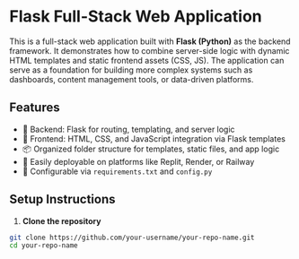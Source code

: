# Flask Full-Stack Web Application

This is a full-stack web application built with **Flask (Python)** as the backend framework. It demonstrates how to combine server-side logic with dynamic HTML templates and static frontend assets (CSS, JS). The application can serve as a foundation for building more complex systems such as dashboards, content management tools, or data-driven platforms.

## Features

- 🧠 Backend: Flask for routing, templating, and server logic
- 🎨 Frontend: HTML, CSS, and JavaScript integration via Flask templates
- 📦 Organized folder structure for templates, static files, and app logic
- 🔧 Easily deployable on platforms like Replit, Render, or Railway
- 📁 Configurable via `requirements.txt` and `config.py`

## Setup Instructions

1. **Clone the repository**

```bash
git clone https://github.com/your-username/your-repo-name.git
cd your-repo-name

